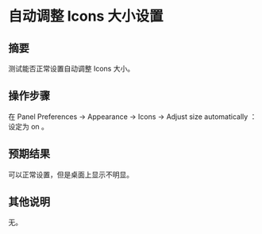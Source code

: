 # 自动调整 Icons 大小设置

## 摘要

测试能否正常设置自动调整 Icons 大小。

## 操作步骤

在 Panel Preferences -> Appearance -> Icons -> Adjust size automatically ：设定为 on 。

## 预期结果

可以正常设置，但是桌面上显示不明显。

## 其他说明

无。
